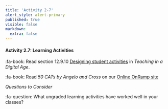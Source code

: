 ```yaml
---
title: 'Activity 2-7'
alert_style: alert-primary
published: true
visible: false
markdown:
  extra: false
---
```


#### Activity 2.7: Learning Activities

:fa-book: Read section 12.9.10 [Designing student activities](https://pressbooks.bccampus.ca/teachinginadigitalagev2/chapter/11-9-step-seven/) in *Teaching in a Digital Age*.

:fa-book: Read *50 CATs by Angelo and Cross* on our [Online OnRamp site](http://create.twu.ca/help/online-learning-on-ramp/finishing-well/50-cats)

*Questions to Consider*  

:fa-question: What ungraded learning activities have worked well in your classes?
